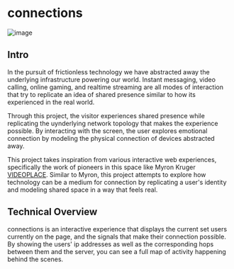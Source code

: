 # connections

![image](https://user-images.githubusercontent.com/3255833/194686045-9a828dbd-6d8a-4a98-83cc-e3fc047dbf43.png)

## Intro

In the pursuit of frictionless technology we have abstracted away the underlying infrastructure powering our world. Instant messaging, video calling, online gaming, and realtime streaming are all modes of interaction that try to replicate an idea of shared presence similar to how its experienced in the real world.

Through this project, the visitor experiences shared presence while replicating the uynderlying network topology that makes the experience possible. By interacting with the screen, the user explores emotional connection by modeling the physical connection of devices abstracted away.

This project takes inspiration from various interactive web experiences, specifically the work of pioneers in this space like Myron Kruger [VIDEOPLACE](https://www.youtube.com/watch?v=d4DUIeXSEpk). Similar to Myron, this project attempts to explore how technology can be a medium for connection by replicating a user's identity and modeling shared space in a way that feels real.


## Technical Overview

connections is an interactive experience that displays the current set users currently on the page, and the signals that make their connection possible. By showing the users' ip addresses as well as the corresponding hops between them and the server, you can see a full map of activity happening behind the scenes.
